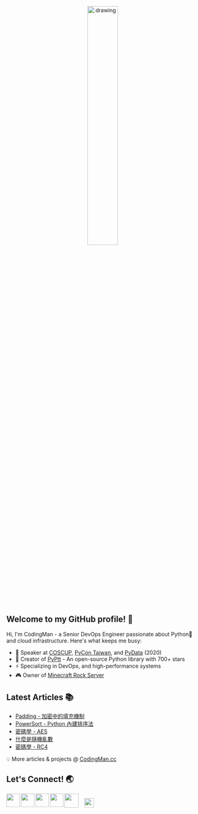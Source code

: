 <p align="center">
<img src="https://imgur.com/eN0NIpU.png" alt="drawing" width="40%"/>
</p>

## Welcome to my GitHub profile! 👋

Hi, I'm CodingMan - a Senior DevOps Engineer passionate about Python🐍 and cloud infrastructure. Here's what keeps me busy:

* 🎤 Speaker at [COSCUP](https://coscup.org/2020/zh-TW/agenda/CFNNFA), [PyCon Taiwan](https://tw.pycon.org/2020/zh-hant/conference/talk/1124347947245371715/), and [PyData](https://pydata.org/taipei2020/program/talk-2/) (2020)
* 🚀 Creator of [PyPtt](https://pyptt.cc) - An open-source Python library with 700+ stars
* ⚡ Specializing in DevOps, and high-performance systems
* 🎮 Owner of [Minecraft Rock Server](https://rock-mc.com/)

## Latest Articles 📚
<!-- BLOG-POST-LIST:START -->
- [Padding - 加密中的填充機制](https://codingman.cc/padding)
- [PowerSort - Python 內建排序法](https://codingman.cc/powersort-python-built-in-sorting-algorithm)
- [密碼學 - AES](https://codingman.cc/cryptography-aes)
- [什麼是隨機亂數](https://codingman.cc/random-number)
- [密碼學 - RC4](https://codingman.cc/cryptography-rc4)
<!-- BLOG-POST-LIST:END -->

💡 More articles & projects @ [CodingMan.cc](https://codingman.cc)  

## Let's Connect! 🌏
<a href="https://codingman.cc"><img align="left" width="35px" src="https://i.imgur.com/kQaxXqy.jpg"></a>
<a href="https://twitter.com/PttCodingMan"><img align="left" width="35px" src="https://cdn.jsdelivr.net/npm/simple-icons@6.6.0/icons/twitter.svg"></a>
<a href="mailto:pttcodingman@gmail.com"><img align="left" width="35px" src="https://cdn.jsdelivr.net/npm/simple-icons@6.6.0/icons/gmail.svg"></a>
<a href="https://t.me/PttCodingMan"><img align="left" width="35px" src="https://cdn.jsdelivr.net/npm/simple-icons@6.6.0/icons/telegram.svg"></a>
<a href="https://github.com/pttCodingMan.gpg"><img width="25px" style="display:inline; margin:12px" src="https://codingman.cc/images/gpg.png"></a>
<a href="https://online-go.com/user/view/743363"><img align="left" width="37px" src="https://imgur.com/YgItTPw.png"></a>
